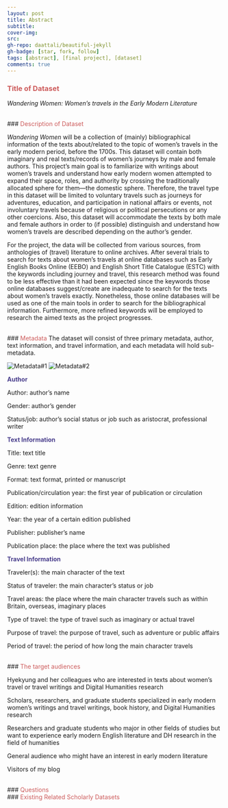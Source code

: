 ```yaml
---
layout: post
title: Abstract
subtitle:
cover-img:
src:
gh-repo: daattali/beautiful-jekyll
gh-badge: [star, fork, follow]
tags: [abstract], [final project], [dataset]
comments: true
---
```


### <span style="color: indianred;">Title of Dataset</span>

*Wandering Women: Women’s travels in the Early Modern Literature*

<br/>
### <span style="color: indianred;">Description of Dataset</span>

*Wandering Women* will be a collection of (mainly) bibliographical information of the texts about/related to the topic of women’s travels in the early modern period, before the 1700s. This dataset will contain both imaginary and real texts/records of women’s journeys by male and female authors. This project’s main goal is to familiarize with writings about women’s travels and understand how early modern women attempted to expand their space, roles, and authority by crossing the traditionally allocated sphere for them—the domestic sphere. Therefore, the travel type in this dataset will be limited to voluntary travels such as journeys for adventures, education, and participation in national affairs or events, not involuntary travels because of religious or political persecutions or any other coercions. Also, this dataset will accommodate the texts by both male and female authors in order to (if possible) distinguish and understand how women’s travels are described depending on the author’s gender.

For the project, the data will be collected from various sources, from anthologies of (travel) literature to online archives. After several trials to search for texts about women’s travels at online databases such as Early English Books Online (EEBO) and English Short Title Catalogue (ESTC) with the keywords including journey and travel, this research method was found to be less effective than it had been expected since the keywords those online databases suggest/create are inadequate to search for the texts about women’s travels exactly. Nonetheless, those online databases will be used as one of the main tools in order to search for the bibliographical information. Furthermore, more refined keywords will be employed to research the aimed texts as the project progresses.

<br/>
### <span style="color: indianred;">Metadata</span>
The dataset will consist of three primary metadata, author, text information, and travel information, and each metadata will hold sub-metadata.

![Metadata#1](assets/img/WWscreenshot#1.png)
![Metadata#2](assets/WWscreenshot#2.png)

**<span style="color: darkslateblue;">Author</span>**

Author: author’s name

Gender: author’s gender

Status/job: author’s social status or job such as aristocrat, professional writer

**<span style="color: darkslateblue;">Text Information</span>**

Title: text title

Genre: text genre

Format: text format, printed or manuscript

Publication/circulation year: the first year of publication or circulation

Edition: edition information

Year: the year of a certain edition published

Publisher: publisher’s name

Publication place: the place where the text was published

**<span style="color: darkslateblue;">Travel Information</span>**

Traveler(s): the main character of the text

Status of traveler: the main character’s status or job

Travel areas: the place where the main character travels such as within Britain, overseas, imaginary places

Type of travel: the type of travel such as imaginary or actual travel

Purpose of travel: the purpose of travel, such as adventure or public affairs

Period of travel: the period of how long the main character travels

<br/>
### <span style="color: indianred;">The target audiences</span>

Hyekyung and her colleagues who are interested in texts about women’s travel or travel writings and Digital Humanities research

Scholars, researchers, and graduate students specialized in early modern women’s writings and travel writings, book history, and Digital Humanities research

Researchers and graduate students who major in other fields of studies but want to experience early modern English literature and DH research in the field of humanities

General audience who might have an interest in early modern literature

Visitors of my blog

<br/>
### <span style="color: indianred;">Questions</span>


<br/>
### <span style="color: indianred;"> Existing Related Scholarly Datasets</span>
